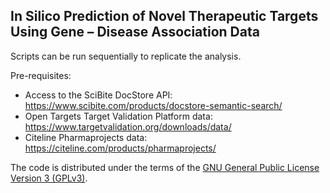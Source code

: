 ## In Silico Prediction of Novel Therapeutic Targets Using Gene – Disease Association Data

Scripts can be run sequentially to replicate the analysis.

Pre-requisites:
- Access to the SciBite DocStore API: https://www.scibite.com/products/docstore-semantic-search/
- Open Targets Target Validation Platform data: https://www.targetvalidation.org/downloads/data/
- Citeline Pharmaprojects data: https://citeline.com/products/pharmaprojects/

The code is distributed under the terms of the [GNU General Public License Version 3 (GPLv3)](https://www.gnu.org/licenses/gpl-3.0.en.html).
